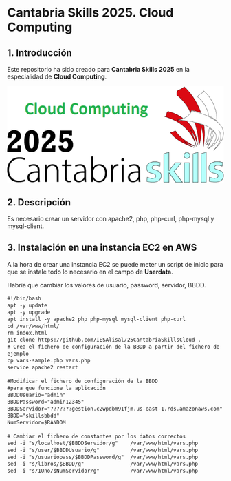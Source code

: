 # Cantabria Skills 2025. Cloud Computing

## 1. Introducción

Este repositorio ha sido creado para **Cantabria Skills 2025**  en la especialidad de **Cloud Computing**.

![Logo Cantabria Skills 2025 Cloud Computing](image/logo_cantabria_skills_2025_CloudComputing.png)

## 2. Descripción

Es necesario crear un servidor con apache2, php, php-curl, php-mysql y mysql-client.

## 3. Instalación en una instancia EC2 en AWS

A la hora de crear una instancia EC2 se puede meter un script de inicio para que se instale todo lo necesario en el campo de **Userdata**.

Habría que cambiar los valores de usuario, password, servidor, BBDD.

```shell
#!/bin/bash
apt -y update
apt -y upgrade
apt install -y apache2 php php-mysql mysql-client php-curl
cd /var/www/html/
rm index.html
git clone https://github.com/IESAlisal/25CantabriaSkillsCloud .
# Crea el fichero de configuración de la BBDD a partir del fichero de ejemplo
cp vars-sample.php vars.php
service apache2 restart

#Modificar el fichero de configuración de la BBDD
#para que funcione la aplicación                                                                       
BBDDUsuario="admin"
BBDDPassword="admin12345"
BBDDServidor="???????gestion.c2wpdbm91fjm.us-east-1.rds.amazonaws.com"
BBDD="skillsbbdd"
NumServidor=$RANDOM

# Cambiar el fichero de constantes por los datos correctos
sed -i "s/localhost/$BBDDServidor/g"    /var/www/html/vars.php
sed -i "s/user/$BBDDUsuario/g"     	    /var/www/html/vars.php
sed -i "s/usuariopass/$BBDDPassword/g"  /var/www/html/vars.php
sed -i "s/libros/$BBDD/g"               /var/www/html/vars.php
sed -i "s/1Uno/$NumServidor/g"          /var/www/html/vars.php

```
